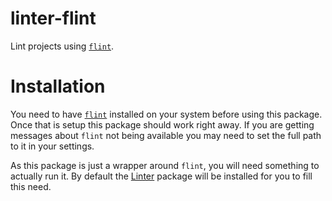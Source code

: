 # linter-flint

Lint projects using [`flint`][flint].

# Installation

You need to have [`flint`][flint] installed on your system before using this
package. Once that is setup this package should work right away. If you are
getting messages about `flint` not being available you may need to set the full
path to it in your settings.

As this package is just a wrapper around `flint`, you will need something to
actually run it. By default the [Linter][] package will be installed for you to
fill this need.


[flint]: https://github.com/pengwynn/flint
[Linter]: https://atom.io/packages/linter
